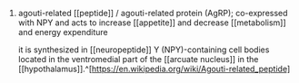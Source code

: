 1. agouti-related [[peptide]] / agouti-related protein (AgRP); co-expressed with NPY and acts to increase [[appetite]] and decrease [[metabolism]] and energy expenditure
   
   it is synthesized in [[neuropeptide]] Y (NPY)-containing cell bodies located in the ventromedial part of the [[arcuate nucleus]] in the [[hypothalamus]].^[https://en.wikipedia.org/wiki/Agouti-related_peptide]